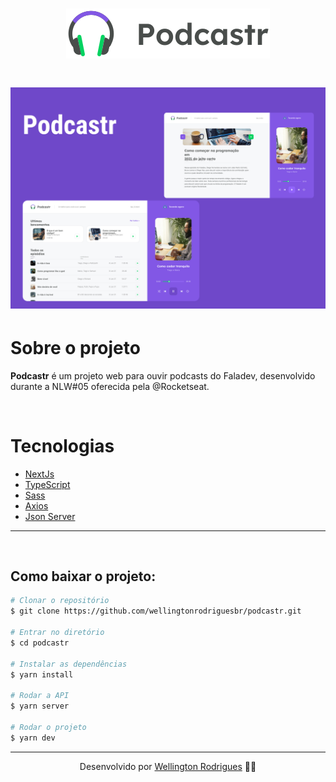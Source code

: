 <h1 align="center">
    <img src="./public/Logo.svg">
</h1>

<h1 align="center">
    <img src="./public/Capa.png">
</h1>

# Sobre o projeto

**Podcastr** é um projeto web para ouvir podcasts do Faladev, desenvolvido durante a NLW#05 oferecida pela @Rocketseat.

<br/>

# Tecnologias

- [NextJs](https://nextjs.org/)
- [TypeScript](https://www.typescriptlang.org/)
- [Sass](https://sass-lang.com/)
- [Axios](https://axios-http.com/)
- [Json Server](https://github.com/typicode/json-server)

---

<br/>

## Como baixar o projeto:

```bash
# Clonar o repositório
$ git clone https://github.com/wellingtonrodriguesbr/podcastr.git

# Entrar no diretório
$ cd podcastr

# Instalar as dependências
$ yarn install

# Rodar a API
$ yarn server

# Rodar o projeto
$ yarn dev
```

---

<p align="center"> Desenvolvido por <a href="https://www.linkedin.com/in/wellingtonrodriguesbr/">Wellington Rodrigues</a> ✌🏼</p>
